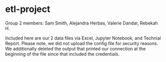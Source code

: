 # etl-project

Group 2 members:
Sam Smith,
Alejandra Herbas,
Valerie Dandar,
Rebekah H.

Included here are our 2 data files via Excel, Jupyter Notebook, and Technial Report. 
Please note, we did not upload the config file for security reasons. We additionally deleted the output that printed our connection at the beginning of the file since that included the credentials.
